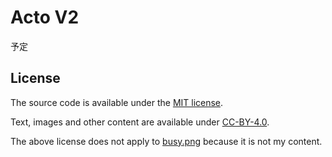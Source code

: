 # Acto V2

予定

## License

The source code is available under the [MIT license](https://github.com/opera7133/acto-v2).

Text, images and other content are available under [CC-BY-4.0](https://creativecommons.org/licenses/by/4.0/deed).

The above license does not apply to [busy.png](https://github.com/opera7133/acto-v2/tree/main/public/busy.png) because it is not my content.
